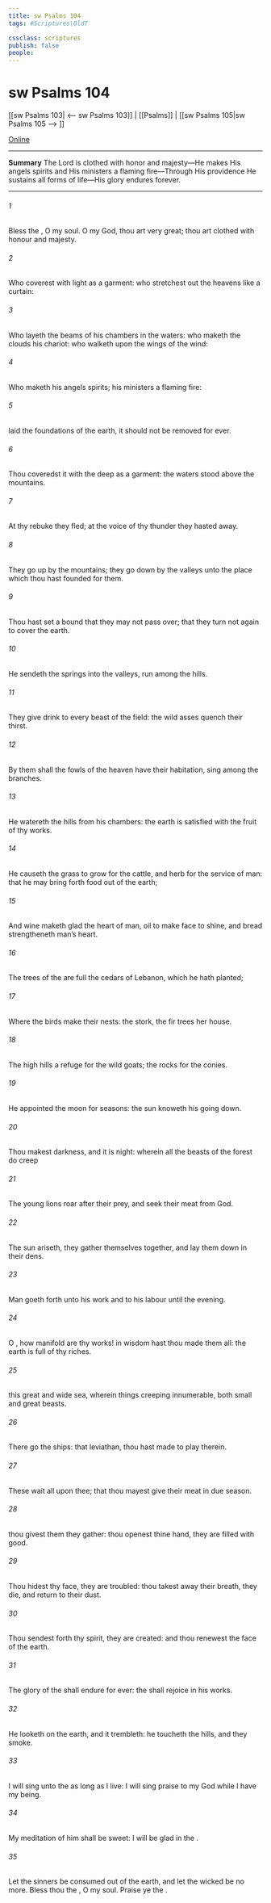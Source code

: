 ```yaml
---
title: sw Psalms 104
tags: #Scriptures\OldT

cssclass: scriptures
publish: false
people:
---
```


# sw Psalms 104
[[sw Psalms 103| <-- sw Psalms 103]] | [[Psalms]] | [[sw Psalms 105|sw Psalms 105 --> ]]

[Online](https://churchofjesuschrist.org/study/scriptures/ot/ps/104?lang=eng)

---
__Summary__
The Lord is clothed with honor and majesty—He makes His angels spirits and His ministers a flaming fire—Through His providence He sustains all forms of life—His glory endures forever.

---
###### 1 
Bless the , O my soul. O  my God, thou art very great; thou art clothed with honour and majesty.

###### 2 
Who coverest  with light as  a garment: who stretchest out the heavens like a curtain:

###### 3 
Who layeth the beams of his chambers in the waters: who maketh the clouds his chariot: who walketh upon the wings of the wind:

###### 4 
Who maketh his angels spirits; his ministers a flaming fire:

###### 5 
 laid the foundations of the earth,  it should not be removed for ever.

###### 6 
Thou coveredst it with the deep as  a garment: the waters stood above the mountains.

###### 7 
At thy rebuke they fled; at the voice of thy thunder they hasted away.

###### 8 
They go up by the mountains; they go down by the valleys unto the place which thou hast founded for them.

###### 9 
Thou hast set a bound that they may not pass over; that they turn not again to cover the earth.

###### 10 
He sendeth the springs into the valleys,  run among the hills.

###### 11 
They give drink to every beast of the field: the wild asses quench their thirst.

###### 12 
By them shall the fowls of the heaven have their habitation,  sing among the branches.

###### 13 
He watereth the hills from his chambers: the earth is satisfied with the fruit of thy works.

###### 14 
He causeth the grass to grow for the cattle, and herb for the service of man: that he may bring forth food out of the earth;

###### 15 
And wine  maketh glad the heart of man,  oil to make  face to shine, and bread  strengtheneth man’s heart.

###### 16 
The trees of the  are full  the cedars of Lebanon, which he hath planted;

###### 17 
Where the birds make their nests:  the stork, the fir trees  her house.

###### 18 
The high hills  a refuge for the wild goats;  the rocks for the conies.

###### 19 
He appointed the moon for seasons: the sun knoweth his going down.

###### 20 
Thou makest darkness, and it is night: wherein all the beasts of the forest do creep 

###### 21 
The young lions roar after their prey, and seek their meat from God.

###### 22 
The sun ariseth, they gather themselves together, and lay them down in their dens.

###### 23 
Man goeth forth unto his work and to his labour until the evening.

###### 24 
O , how manifold are thy works! in wisdom hast thou made them all: the earth is full of thy riches.

###### 25 
 this great and wide sea, wherein  things creeping innumerable, both small and great beasts.

###### 26 
There go the ships:  that leviathan,  thou hast made to play therein.

###### 27 
These wait all upon thee; that thou mayest give  their meat in due season.

###### 28 
 thou givest them they gather: thou openest thine hand, they are filled with good.

###### 29 
Thou hidest thy face, they are troubled: thou takest away their breath, they die, and return to their dust.

###### 30 
Thou sendest forth thy spirit, they are created: and thou renewest the face of the earth.

###### 31 
The glory of the  shall endure for ever: the  shall rejoice in his works.

###### 32 
He looketh on the earth, and it trembleth: he toucheth the hills, and they smoke.

###### 33 
I will sing unto the  as long as I live: I will sing praise to my God while I have my being.

###### 34 
My meditation of him shall be sweet: I will be glad in the .

###### 35 
Let the sinners be consumed out of the earth, and let the wicked be no more. Bless thou the , O my soul. Praise ye the .

